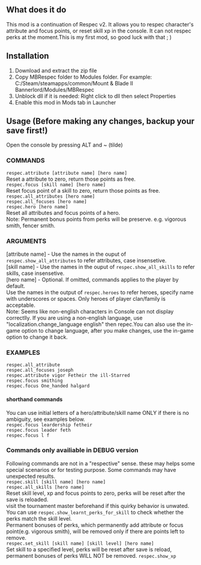 ## What does it do
This mod is a continuation of Respec v2. It allows you to respec character's attribute and focus points, or reset skill xp in the console. It can not respec perks at the moment.This is my first mod, so good luck with that ; )

## Installation
1. Download and extract the zip file
2. Copy MBRespec folder to Modules folder. For example: C:/Steam/steamapps/common/Mount & Blade II Bannerlord/Modules/MBRespec 
3. Unblock dll if it is needed: Right click to dll then select Properties
4. Enable this mod in Mods tab in Launcher

## Usage (Before making any changes, backup your save first!)
Open the console by pressing ALT and ~ (tilde)
### COMMANDS
`respec.attribute [attribute name] [hero name]`  
Reset a attribute to zero, return those points as free.  
`respec.focus [skill name] [hero name]`  
Reset focus point of a skill to zero, return those points as free.  
`respec.all_attributes [hero name]`  
`respec.all_focuses [hero name]`  
`respec.hero [hero name]`  
Reset all attributes and focus points of a hero.  
Note: Permanent bonus points from perks will be preserve. e.g. vigorous smith, fencer smith.

### ARGUMENTS
[attribute name] - Use the names in the ouput of `respec.show_all_attributes` to refer attributes, case insensetive.  
[skill name] - Use the names in the ouput of `respec.show_all_skills` to refer skills, case insensetive.  
[hero name] - Optional. If omitted, commands applies to the player by default.  
Use the names in the output of `respec.heroes` to refer heroes, specify name with underscores or spaces. Only heroes of player clan/family is acceptable.  
Note: Seems like non-english characters in Console can not display correctlly. If you are using a non-english language, use \"localization.change_language english\" then repec.You can also use the in-game option to change language, after you make changes, use the in-game option to change it back.  

### EXAMPLES
`respec.all_attribute`  
`respec.all_focuses joseph`  
`respec.attribute vigor Fetheir the ill-Starred`  
`respec.focus smithing`  
`respec.focus One_handed halgard`  
#### shorthand commands
You can use initial letters of a hero/attribute/skill name ONLY if there is no ambiguity, see examples below.  
`respec.focus leardership fetheir`  
`respec.focus leader feth`  
`respec.focus l f`  

### Commands only availiable in DEBUG version
Following commands are not in a "respective" sense. these may helps some special scenarios or for testing purpose. Some commands may have unexpected results.  
`respec.skill [skill name] [hero name]`  
`respec.all_skills [hero name]`  
Reset skill level, xp and focus points to zero, perks will be reset after the save is reloaded.  
visit the tournament master beforehand if this quirky behavior is unwated.  
You can use `respec.show_learnt_perks_for_skill` to check whether the perks match the skill level.  
Permanent bonuses of perks, which permanently add attribute or focus point(e.g. vigorous smith), will be removed only if there are points left to remove.  
`respec.set_skill [skill name] [skill level] [hero name]`  
Set skill to a specified level, perks will be reset after save is reload, permanent bonuses of perks WILL NOT be removed.
`respec.show_xp`
